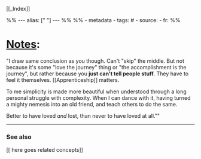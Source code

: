 
[[_Index]]

%% ---
alias: [" "]
--- %%
%% - metadata
	- tags: #
	- source: 
	- fr: 
%%

# [Notes](https://www.swyx.io/simplicity-rush/):
"I draw same conclusion as you though. Can't "skip" the middle. But not because it's some "love the journey" thing or "the accomplishment is the journey", but rather because you **just can't tell people stuff**. They have to feel it themselves. [[Apprenticeship]] matters.

To me simplicity is made more beautiful when understood through a long personal struggle with complexity. When I can dance with it, having turned a mighty nemesis into an old friend, and teach others to do the same.

Better to have loved _and_ lost, than never to have loved at all.""

-------------
### See also
[[ here goes related concepts]]

